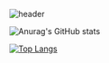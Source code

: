 ![header](https://capsule-render.vercel.app/api?type=waving&color=b8d4e0&height=300&section=header&text=Hi%20there%20👋&fontSize=60&fontColor=ffffff)

![Anurag's GitHub stats](https://github-readme-stats.vercel.app/api?username=Lim-YeonWoo&show_icons=true&theme=dracula)

[![Top Langs](https://github-readme-stats.vercel.app/api/top-langs/?username=Lim-YeonWoo&layout=compact)](https://github.com/Lim-YeonWoo/github-readme-stats)
